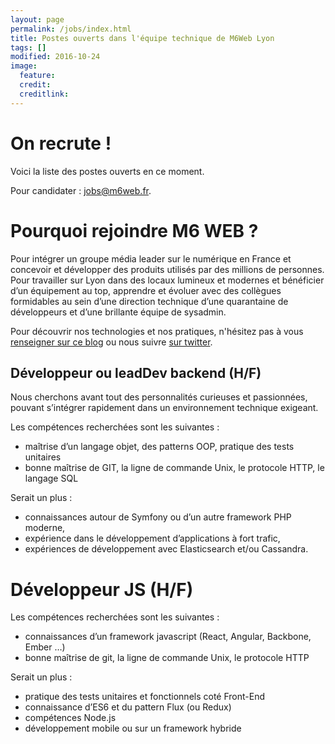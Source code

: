 ```yaml
---
layout: page
permalink: /jobs/index.html
title: Postes ouverts dans l'équipe technique de M6Web Lyon
tags: []
modified: 2016-10-24
image:
  feature: 
  credit: 
  creditlink: 
---
```


# On recrute ! 

Voici la liste des postes ouverts en ce moment.

Pour candidater : jobs@m6web.fr. 

# Pourquoi rejoindre M6 WEB ?

Pour intégrer un groupe média leader sur le numérique en France et concevoir et développer des produits utilisés par des millions de personnes. Pour travailler sur Lyon dans des locaux lumineux et modernes et bénéficier d’un équipement au top,
apprendre et évoluer avec des collègues formidables au sein d’une direction technique d’une quarantaine de développeurs et d’une brillante équipe de sysadmin.

Pour découvrir nos technologies et nos pratiques, n'hésitez pas à vous [renseigner sur ce blog](http://tech.m6web.fr/) ou nous suivre [sur twitter](https://twitter.com/TechM6Web).

## Développeur ou leadDev backend (H/F)

Nous cherchons avant tout des personnalités curieuses et passionnées, pouvant s’intégrer rapidement dans un environnement technique exigeant.

Les compétences recherchées sont les suivantes : 

* maîtrise d’un langage objet, des patterns OOP, pratique des tests unitaires
* bonne maîtrise de GIT, la ligne de commande Unix, le protocole HTTP, le langage SQL

Serait un plus : 

* connaissances autour de Symfony ou d’un autre framework PHP moderne,
* expérience dans le développement d’applications à fort trafic,
* expériences de développement avec Elasticsearch et/ou Cassandra.

# Développeur JS  (H/F)

Les compétences recherchées sont les suivantes : 

* connaissances d’un framework javascript (React, Angular, Backbone, Ember …)
* bonne maîtrise de git, la ligne de commande Unix, le protocole HTTP

Serait un plus : 

* pratique des tests unitaires et fonctionnels coté Front-End
* connaissance d’ES6 et du pattern Flux (ou Redux)
* compétences Node.js
* développement mobile ou sur un framework hybride



